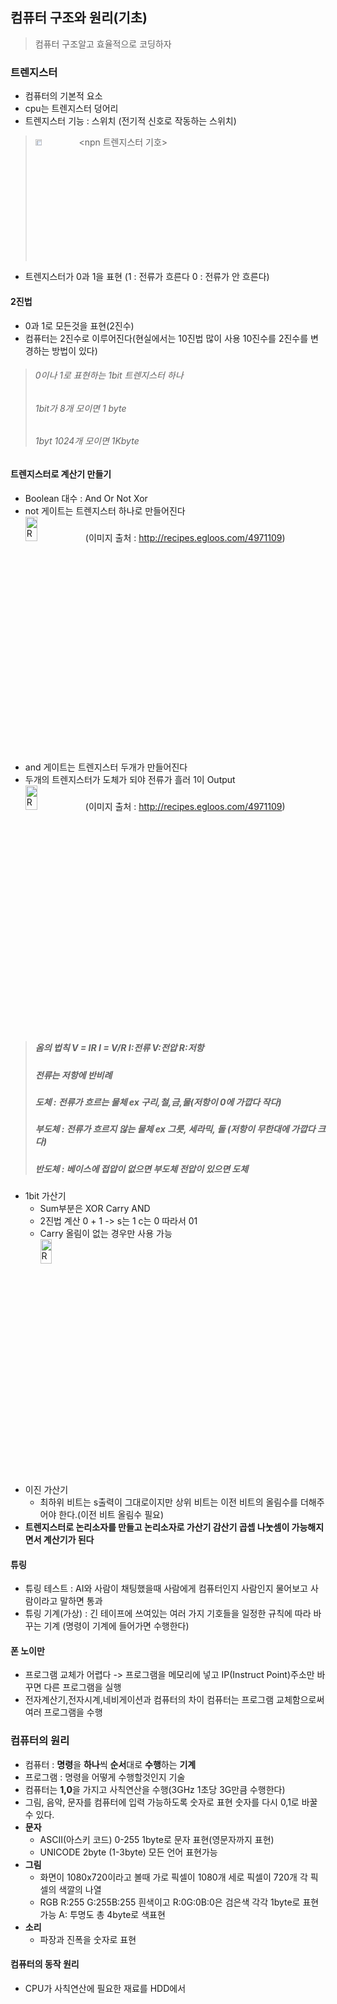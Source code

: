 ## 컴퓨터 구조와 원리(기초)
> 컴퓨터 구조알고 효율적으로 코딩하자
### 트렌지스터
* 컴퓨터의 기본적 요소
* cpu는 트렌지스터 덩어리
* 트렌지스터 기능 : 스위치 (전기적 신호로 작동하는 스위치)

> <img src="https://postfiles.pstatic.net/MjAyMjA2MTRfMjg2/MDAxNjU1MTk1NzQzOTMx.ybW519IPFmcu2852Wf8mHtYJ3zcSxL6RN_c5yFZSPx8g.G2MBXfk9o8TGZ6TqEqcsgPC_-pwZWInp7zH97hRCm94g.PNG.forget980/image.png?type=w580" width="15%" height="5%" title="px(픽셀) 크기 설정" alt="RubberDuck"></img><npn 트렌지스터 기호>
* 트렌지스터가 0과 1을 표현 (1 : 전류가 흐른다 0 : 전류가 안 흐른다)
#### 2진법
* 0과 1로 모든것을 표현(2진수)
* 컴퓨터는 2진수로 이루어진다(현실에서는 10진법 많이 사용 10진수를 2진수를 변경하는 방법이 있다)

> ###### 0이나 1로 표현하는 1bit 트렌지스터 하나  
> ###### 1bit가 8개 모이면 1 byte 
> ###### 1byt 1024개 모이면 1Kbyte  

#### 트렌지스터로 계산기 만들기
* Boolean 대수 : And Or Not Xor
* not 게이트는 트렌지스터 하나로 만들어진다  
<img src="https://postfiles.pstatic.net/MjAyMjA2MTRfMTUx/MDAxNjU1MTk5NTI4OTIx.B5t57OvGUGH3lMGNjInJFp0hIwgGB0jeSzROKoyYWXwg.JZ28Ix5yKq3hFPC8PgmVPJ9vH3WxxyOJYBv9FqvDjfYg.PNG.forget980/image.png?type=w580" width="20%" height="10%" title="px(픽셀) 크기 설정" alt="RubberDuck"></img>(이미지 출처 : http://recipes.egloos.com/4971109)
* and 게이트는 트렌지스터 두개가 만들어진다
* 두개의 트렌지스터가 도체가 되야 전류가 흘러 1이 Output  
<img src="https://postfiles.pstatic.net/MjAyMjA2MTRfMTk1/MDAxNjU1MTk5NjA0MzU2.SWQU3AkYipAaLBb96-wyc8z12hOTQh30hmR_s6IXGG4g.nciPGUCiHmski4PYWyM8Ia47qCruR0D6e3nDNyFpRzog.PNG.forget980/image.png?type=w580" width="20%" height="10%" title="px(픽셀) 크기 설정" alt="RubberDuck"></img>(이미지 출처 : http://recipes.egloos.com/4971109)
> ##### 옴의 법칙 V = IR  I = V/R I:전류 V:전압 R:저항  
> ##### 전류는 저항에 반비례  
> ##### 도체 : 전류가 흐르는 물체 ex 구리,철,금,물(저항이 0에 가깝다 작다)  
> ##### 부도체 : 전류가 흐르지 않는 물체 ex 그릇, 세라믹, 돌 (저항이 무한대에 가깝다 크다)  
> ##### **반도체** :  베이스에 접압이 없으면 부도체 전압이 있으면 도체
* 1bit 가산기
  * Sum부분은 XOR Carry AND
  * 2진법 계산 0 + 1 -> s는 1 c는 0 따라서 01
  * Carry 올림이 없는 경우만 사용 가능  
  <img src="https://w.namu.la/s/d5b543d9c76b137e802c3bb655f041ab57fbe39c3d9b6f3fcd7495cab8ec3ea67b4b4bb114a4426bf582da42c51d4fc1618201ab47c39accb025b89313e6f41211ed92924bc1dc391ec09c7ebe2fee9fda6ff9b4ce8ab881256b8314046a8626" width="20%" height="10%" title="px(픽셀) 크기 설정" alt="RubberDuck"></img>
* 이진 가산기
  * 최하위 비트는 s출력이 그대로이지만 상위 비트는 이전 비트의 올림수를 더해주어야 한다.(이전 비트 올림수 필요)
* **트렌지스터로 논리소자를 만들고 논리소자로 가산기 감산기 곱셉 나눗셈이 가능해지면서 계산기가 된다**
#### 튜링
* 튜링 테스트 : AI와 사람이 채팅했을때 사람에게 컴퓨터인지 사람인지 물어보고 사람이라고 말하면 통과
* 튜링 기계(가상) : 긴 테이프에 쓰여있는 여러 가지 기호들을 일정한 규칙에 따라 바꾸는 기계 (명령이 기계에 들어가면 수행한다)
#### 폰 노이만
* 프로그램 교체가 어렵다 -> 프로그램을 메모리에 넣고 IP(Instruct Point)주소만 바꾸면 다른 프로그램을 실행
* 전자계산기,전자시계,네비게이션과 컴퓨터의 차이 컴퓨터는 프로그램 교체함으로써 여러 프로그램을 수행
### 컴퓨터의 원리
* 컴퓨터 : **명령**을 **하나**씩 **순서**대로 **수행**하는 **기계**
* 프로그램 : 명령을 어떻게 수행할것인지 기술
* 컴퓨터는 **1,0**을 가지고 사칙연산을 수행(3GHz 1초당 3G만큼 수행한다)
* 그림, 음악, 문자를 컴퓨터에 입력 가능하도록 숫자로 표현 숫자를 다시 0,1로 바꿀 수 있다.
 * **문자**
   * ASCII(아스키 코드)  0-255 1byte로 문자 표현(영문자까지 표현)
   * UNICODE 2byte (1-3byte) 모든 언어 표현가능
 * **그림** 
   * 화면이 1080x720이라고 볼때 가로 픽셀이 1080개 세로 픽셀이 720개 각 픽셀의 색깔의 나열
   * RGB R:255 G:255B:255 흰색이고 R:0G:0B:0은 검은색 각각 1byte로 표현 가능 A: 투명도 총 4byte로 색표현
 * **소리**
   * 파장과 진폭을 숫자로 표현
#### 컴퓨터의 동작 원리
* CPU가 사칙연산에 필요한 재료를 HDD에서 
